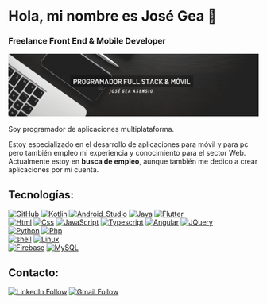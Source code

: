 # Hola, mi nombre es José Gea 👋
### Freelance Front End & Mobile Developer
![Foto de encabezado](https://github.com/josegea8/josegea8/blob/main/bannerUpdated)


Soy programador de aplicaciones multiplataforma.

Estoy especializado en el desarrollo de aplicaciones para móvil y para pc pero también empleo mi experiencia y conocimiento para el sector Web.
Actualmente estoy en **busca de empleo**, aunque también me dedico a crear aplicaciones por mi cuenta.

 
## Tecnologías:
[![GitHub](https://img.shields.io/badge/github-%234f4f4f.svg?style=for-the-badge&logo=github&labelColor=101010)]()
[![Kotlin](https://img.shields.io/badge/Kotlin-1eb361?style=for-the-badge&logo=kotlin&logoColor=white&labelColor=101010)]()
[![Android_Studio](https://img.shields.io/badge/Android_Studio-1eb361?style=for-the-badge&logo=android-studio&logoColor=white&labelColor=101010)]()
[![Java](https://img.shields.io/badge/Java-007396?style=for-the-badge&logo=java&logoColor=white&labelColor=101010)]()
[![Flutter](https://img.shields.io/badge/Flutter-007396?style=for-the-badge&logo=flutter&logoColor=white&labelColor=101010)]()
</br>
[![Html](https://img.shields.io/badge/HTML5-E34F26?style=for-the-badge&logo=html5&logoColor=white&labelColor=101010)]()
[![Css](https://img.shields.io/badge/CSS3-1572B6?style=for-the-badge&logo=css3&logoColor=white&labelColor=101010)]()
[![JavaScript](https://img.shields.io/badge/JavaScript-F7DF1E?style=for-the-badge&logo=javascript&logoColor=white&labelColor=101010)]()
[![Typescript](https://img.shields.io/badge/Typescript-09f?style=for-the-badge&logo=typescript&logoColor=white&labelColor=101010)]()
[![Angular](https://img.shields.io/badge/Angular-b52e31?style=for-the-badge&logo=angular&logoColor=white&labelColor=101010)]()
[![JQuery](https://img.shields.io/badge/jquery-%230769AD.svg?&style=for-the-badge&logo=jquery&logoColor=white&labelColor=101010)]()
</br>
[![Python](https://img.shields.io/badge/Python-%233776AB.svg?&style=for-the-badge&logo=python&logoColor=white&labelColor=101010)]()
[![Php](https://img.shields.io/badge/PHP-%233776AB.svg?&style=for-the-badge&logo=php&logoColor=white&labelColor=101010)]()
</br>
[![shell](https://img.shields.io/badge/powershell-%23FFFFFF.svg?&style=for-the-badge&logo=powershell&logoColor=white&labelColor=101010)]() 
[![Linux](https://img.shields.io/badge/linux-%23FCC624.svg?&style=for-the-badge&logo=linux&logoColor=white&labelColor=101010)]() 
</br>
[![Firebase](https://img.shields.io/badge/Firebase-FFCA28?style=for-the-badge&logo=firebase&logoColor=white&labelColor=101010)]()
[![MySQL](https://img.shields.io/badge/MySQL-FFCA28?style=for-the-badge&logo=mysql&logoColor=white&labelColor=101010)]()
</br>


## Contacto:
[![LinkedIn Follow](https://img.shields.io/badge/LinkedIn-0077B5?style=for-the-badge&logo=linkedin&logoColor=white)](https://www.linkedin.com/in/josegeasensio/)
[![Gmail Follow](https://img.shields.io/badge/josegeapps@gmail.com-D14836?style=for-the-badge&logo=gmail&logoColor=white)](https://www.google.com/intl/es/gmail/about/)


